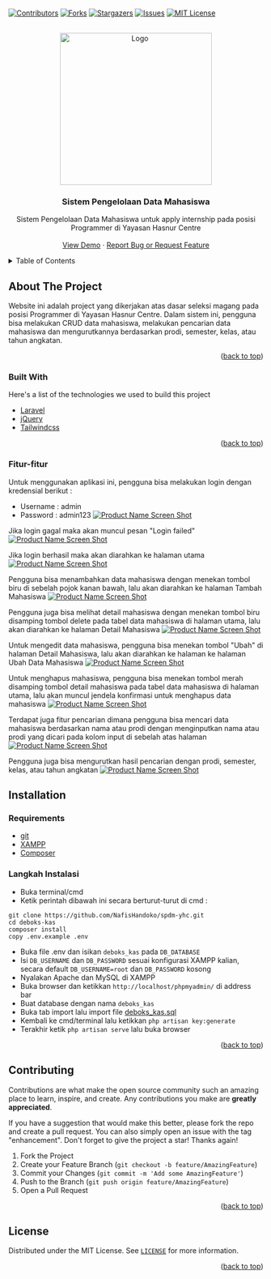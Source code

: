 <br />
<p align="center">

[![Contributors][contributors-shield]][contributors-url]
[![Forks][forks-shield]][forks-url]
[![Stargazers][stars-shield]][stars-url]
[![Issues][issues-shield]][issues-url]
[![MIT License][license-shield]][license-url]
</p>

<!-- PROJECT LOGO -->
<br />
<div align="center">
  <a href="https://hasnurcentre.org/">
    <img src="https://hasnurcentre.org/wp-content/uploads/2019/08/YHC-2019.png" alt="Logo" width="300">
  </a>

  <h3 align="center">Sistem Pengelolaan Data Mahasiswa</h3>

  <p align="center">
    Sistem Pengelolaan Data Mahasiswa untuk apply internship pada posisi Programmer di Yayasan Hasnur Centre
    <br />
    <br />
    <a href="https://deboks-kas.000webhostapp.com/">View Demo</a>
    ·
    <a href="https://github.com/NafisHandoko/spdm-yhc/issues">Report Bug or Request Feature</a>
  </p>
</div>



<!-- TABLE OF CONTENTS -->
<details>
  <summary>Table of Contents</summary>
  <ol>
    <li>
      <a href="#about-the-project">About The Project</a>
      <ul>
        <li><a href="#built-with">Built With</a></li>
      </ul>
    </li>
    <li><a href="#installation">Installation</a></li>
    <li><a href="#contributing">Contributing</a></li>
    <li><a href="#license">License</a></li>
    <!--<li><a href="#acknowledgments">Acknowledgments</a></li>-->
  </ol>
</details>


<!-- ABOUT THE PROJECT -->
## About The Project

Website ini adalah project yang dikerjakan atas dasar seleksi magang pada posisi Programmer di Yayasan Hasnur Centre. Dalam sistem ini, pengguna bisa melakukan CRUD data mahasiswa, melakukan pencarian data mahasiswa dan mengurutkannya berdasarkan prodi, semester, kelas, atau tahun angkatan.

<!-- [![Product Name Screen Shot][product-screenshot]](https://github.com/NafisHandoko/spdm-yhc) -->

<p align="right">(<a href="#top">back to top</a>)</p>



### Built With

Here's a list of the technologies we used to build this project

* [Laravel](https://laravel.com/)
* [jQuery](https://jquery.com/)
* [Tailwindcss](https://tailwindcss.com/)

<p align="right">(<a href="#top">back to top</a>)</p>


### Fitur-fitur

Untuk menggunakan aplikasi ini, pengguna bisa melakukan login dengan kredensial berikut :
* Username : admin
* Password : admin123
[![Product Name Screen Shot][ss-login]](https://github.com/NafisHandoko/spdm-yhc)

Jika login gagal maka akan muncul pesan "Login failed"
[![Product Name Screen Shot][ss-login-gagal]](https://github.com/NafisHandoko/spdm-yhc)

Jika login berhasil maka akan diarahkan ke halaman utama
[![Product Name Screen Shot][ss-home]](https://github.com/NafisHandoko/spdm-yhc)

Pengguna bisa menambahkan data mahasiswa dengan menekan tombol biru di sebelah pojok kanan bawah, lalu akan diarahkan ke halaman Tambah Mahasiswa
[![Product Name Screen Shot][ss-tambah-mahasiswa]](https://github.com/NafisHandoko/spdm-yhc)

Pengguna juga bisa melihat detail mahasiswa dengan menekan tombol biru disamping tombol delete pada tabel data mahasiswa di halaman utama, lalu akan diarahkan ke halaman Detail Mahasiswa
[![Product Name Screen Shot][ss-detail-mahasiswa]](https://github.com/NafisHandoko/spdm-yhc)

Untuk mengedit data mahasiswa, pengguna bisa menekan tombol "Ubah" di halaman Detail Mahasiswa, lalu akan diarahkan ke halaman ke halaman Ubah Data Mahasiswa
[![Product Name Screen Shot][ss-ubah-mahasiswa]](https://github.com/NafisHandoko/spdm-yhc)

Untuk menghapus mahasiswa, pengguna bisa menekan tombol merah disamping tombol detail mahasiswa pada tabel data mahasiswa di halaman utama, lalu akan muncul jendela konfirmasi untuk menghapus data mahasiswa
[![Product Name Screen Shot][ss-hapus]](https://github.com/NafisHandoko/spdm-yhc)

Terdapat juga fitur pencarian dimana pengguna bisa mencari data mahasiswa berdasarkan nama atau prodi dengan menginputkan nama atau prodi yang dicari pada kolom input di sebelah atas halaman
[![Product Name Screen Shot][ss-search]](https://github.com/NafisHandoko/spdm-yhc)

Pengguna juga bisa mengurutkan hasil pencarian dengan prodi, semester, kelas, atau tahun angkatan
[![Product Name Screen Shot][ss-search-sort]](https://github.com/NafisHandoko/spdm-yhc)


<!-- USAGE EXAMPLES -->
## Installation

### Requirements
* [git](https://git-scm.com/)
* [XAMPP](https://www.apachefriends.org/download.html)
* [Composer](https://getcomposer.org/)

### Langkah Instalasi
* Buka terminal/cmd
* Ketik perintah dibawah ini secara berturut-turut di cmd : 
```
git clone https://github.com/NafisHandoko/spdm-yhc.git
cd deboks-kas
composer install
copy .env.example .env
```
* Buka file .env dan isikan `deboks_kas` pada `DB_DATABASE`
* Isi `DB_USERNAME` dan `DB_PASSWORD` sesuai konfigurasi XAMPP kalian, secara default `DB_USERNAME=root` dan `DB_PASSWORD` kosong
* Nyalakan Apache dan MySQL di XAMPP
* Buka browser dan ketikkan `http://localhost/phpmyadmin/` di address bar
* Buat database dengan nama `deboks_kas`
* Buka tab import lalu import file [deboks_kas.sql](https://github.com/NafisHandoko/spdm-yhc/blob/main/deboks_kas.sql)
* Kembali ke cmd/terminal lalu ketikkan `php artisan key:generate`
* Terakhir ketik `php artisan serve` lalu buka browser

<p align="right">(<a href="#top">back to top</a>)</p>



<!-- CONTRIBUTING -->
## Contributing

Contributions are what make the open source community such an amazing place to learn, inspire, and create. Any contributions you make are **greatly appreciated**.

If you have a suggestion that would make this better, please fork the repo and create a pull request. You can also simply open an issue with the tag "enhancement".
Don't forget to give the project a star! Thanks again!

1. Fork the Project
2. Create your Feature Branch (`git checkout -b feature/AmazingFeature`)
3. Commit your Changes (`git commit -m 'Add some AmazingFeature'`)
4. Push to the Branch (`git push origin feature/AmazingFeature`)
5. Open a Pull Request

<p align="right">(<a href="#top">back to top</a>)</p>



<!-- LICENSE -->
## License

Distributed under the MIT License. See <a href="https://github.com/NafisHandoko/spdm-yhc/blob/master/LICENSE">`LICENSE`</a> for more information.

<p align="right">(<a href="#top">back to top</a>)</p>




<!-- ACKNOWLEDGMENTS -->
<!--
## Acknowledgments

Use this space to list resources you find helpful and would like to give credit to. I've included a few of my favorites to kick things off!

* [Choose an Open Source License](https://choosealicense.com)
* [GitHub Emoji Cheat Sheet](https://www.webpagefx.com/tools/emoji-cheat-sheet)
* [Malven's Flexbox Cheatsheet](https://flexbox.malven.co/)
* [Malven's Grid Cheatsheet](https://grid.malven.co/)
* [Img Shields](https://shields.io)
* [GitHub Pages](https://pages.github.com)
* [Font Awesome](https://fontawesome.com)
* [React Icons](https://react-icons.github.io/react-icons/search)

<p align="right">(<a href="#top">back to top</a>)</p>
-->


<!-- MARKDOWN LINKS & IMAGES -->
<!-- https://www.markdownguide.org/basic-syntax/#reference-style-links -->
[contributors-shield]: https://img.shields.io/github/contributors/NafisHandoko/spdm-yhc.svg?style=for-the-badge
[contributors-url]: https://github.com/NafisHandoko/spdm-yhc/graphs/contributors
[forks-shield]: https://img.shields.io/github/forks/NafisHandoko/spdm-yhc.svg?style=for-the-badge
[forks-url]: https://github.com/NafisHandoko/spdm-yhc/network/members
[stars-shield]: https://img.shields.io/github/stars/NafisHandoko/spdm-yhc.svg?style=for-the-badge
[stars-url]: https://github.com/NafisHandoko/spdm-yhc/stargazers
[issues-shield]: https://img.shields.io/github/issues/NafisHandoko/spdm-yhc.svg?style=for-the-badge
[issues-url]: https://github.com/NafisHandoko/spdm-yhc/issues
[license-shield]: https://img.shields.io/github/license/NafisHandoko/spdm-yhc.svg?style=for-the-badge
[license-url]: https://github.com/NafisHandoko/spdm-yhc/blob/master/LICENSE

[ss-login]: documentation/fitur/login.png
[ss-login-gagal]: documentation/fitur/login-gagal.jpg
[ss-home]: documentation/fitur/home.png
[ss-tambah-mahasiswa]: documentation/fitur/tambah-mahasiswa.png
[ss-detail-mahasiswa]: documentation/fitur/detail-mahasiswa.png
[ss-ubah-mahasiswa]: documentation/fitur/ubah-mahasiswa.png
[ss-hapus]: documentation/fitur/hapus.jpg
[ss-hapus-berhasil]: documentation/fitur/hapus-berhasil.jpg
[ss-search]: documentation/fitur/search.png
[ss-search-sort]: documentation/fitur/search-sort.png